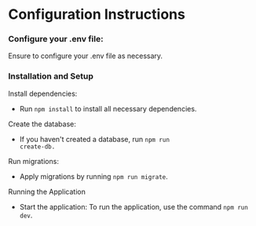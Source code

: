 # Configuration Instructions

### Configure your .env file:

Ensure to configure your .env file as necessary.

### Installation and Setup

Install dependencies:

- Run <code>npm install</code> to install all necessary dependencies.

Create the database:

- If you haven't created a database, run <code>npm run create-db.</code>

Run migrations:

- Apply migrations by running <code>npm run migrate</code>.

Running the Application

- Start the application: To run the application, use the command <code>npm run dev</code>.
